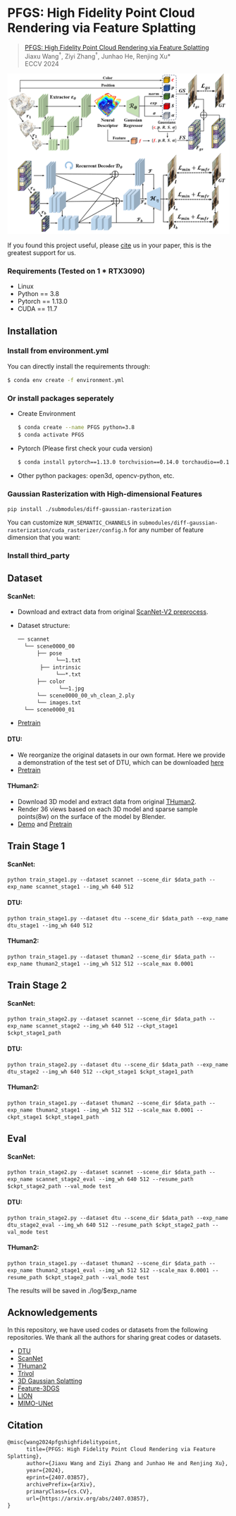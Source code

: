 # PFGS: High Fidelity Point Cloud Rendering via Feature Splatting
<!-- ![issues](https://img.shields.io/github/issues/Mercerai/PFGS)
![forks](https://img.shields.io/github/forks/Mercerai/PFGS?style=flat&color=orange)
![stars](https://img.shields.io/github/stars/Mercerai/PFGS?style=flat&color=red) -->

> [PFGS: High Fidelity Point Cloud Rendering via Feature Splatting](https://arxiv.org/abs/2407.03857)       
> Jiaxu Wang<sup>†</sup>, Ziyi Zhang<sup>†</sup>, Junhao He, Renjing Xu*    
> ECCV 2024
> 

 ![framework_img](figs/network.png)


If you found this project useful, please [cite](#citation) us in your paper, this is the greatest support for us.

### Requirements (Tested on 1 * RTX3090)
- Linux
- Python == 3.8
- Pytorch == 1.13.0
- CUDA == 11.7

## Installation

### Install from environment.yml
You can directly install the requirements through:
```sh
$ conda env create -f environment.yml
```

### Or install packages seperately
* Create Environment
    ```sh
    $ conda create --name PFGS python=3.8
    $ conda activate PFGS
    ```

* Pytorch (Please first check your cuda version)
    ```sh
    $ conda install pytorch==1.13.0 torchvision==0.14.0 torchaudio==0.13.0 pytorch-cuda=11.7 -c pytorch -c nvidia
    ```
* Other python packages: open3d, opencv-python, etc.

### Gaussian Rasterization with High-dimensional Features
```shell
pip install ./submodules/diff-gaussian-rasterization
```
You can customize `NUM_SEMANTIC_CHANNELS` in `submodules/diff-gaussian-rasterization/cuda_rasterizer/config.h` for any number of feature dimension that you want: 

### Install third_party

## Dataset
#### ScanNet:
- Download and extract data from original [ScanNet-V2 preprocess](https://github.com/ScanNet/ScanNet/tree/master/SensReader/python).
  
- Dataset structure:
  ```
  ── scannet
    └── scene0000_00
        ├── pose
              └──1.txt
         ├── intrinsic
              └──*.txt
        ├── color
               └──1.jpg
        └── scene0000_00_vh_clean_2.ply
        └── images.txt
    └── scene0000_01
   ```
- [Pretrain](https://1drv.ms/u/c/747194122a3acf02/EQzE6ue3ZglLsUbfVP8uDk8BJa4C_sfILsqd5fjo5L4Dug?e=eslXip)
#### DTU: 
- We reorganize the original datasets in our own format. Here we provide a demonstration of the test set of DTU, which can be downloaded [here](https://1drv.ms/u/c/747194122a3acf02/EdwjDcTXBwpAmyKqDEqjsZMBiUoxXpJ2o1QCYdt8WmMGOA?e=nvceS7)
- [Pretrain](https://1drv.ms/u/c/747194122a3acf02/EQzE6ue3ZglLsUbfVP8uDk8BJa4C_sfILsqd5fjo5L4Dug?e=eslXip)

#### THuman2:
- Download 3D model and extract data from original [THuman2](https://github.com/ytrock/THuman2.0-Dataset).
- Render 36 views based on each 3D model and sparse sample points(8w) on the surface of the model by Blender.
- [Demo](https://1drv.ms/u/c/747194122a3acf02/EbCeCGAeY7hKgW28xfp3XvUB7snppGkG7dnumzg-eW7lVg?e=fanaHb) and [Pretrain](https://1drv.ms/u/c/747194122a3acf02/EQzE6ue3ZglLsUbfVP8uDk8BJa4C_sfILsqd5fjo5L4Dug?e=eslXip)

## Train Stage 1
#### ScanNet:
```shell
python train_stage1.py --dataset scannet --scene_dir $data_path --exp_name scannet_stage1 --img_wh 640 512
```
#### DTU:
```shell
python train_stage1.py --dataset dtu --scene_dir $data_path --exp_name dtu_stage1 --img_wh 640 512
```
#### THuman2:
```shell
python train_stage1.py --dataset thuman2 --scene_dir $data_path --exp_name thuman2_stage1 --img_wh 512 512 --scale_max 0.0001
```

## Train Stage 2
#### ScanNet:
```shell
python train_stage2.py --dataset scannet --scene_dir $data_path --exp_name scannet_stage2 --img_wh 640 512 --ckpt_stage1 $ckpt_stage1_path
```
#### DTU:
```shell
python train_stage2.py --dataset dtu --scene_dir $data_path --exp_name dtu_stage2 --img_wh 640 512 --ckpt_stage1 $ckpt_stage1_path
```
#### THuman2:
```shell
python train_stage1.py --dataset thuman2 --scene_dir $data_path --exp_name thuman2_stage1 --img_wh 512 512 --scale_max 0.0001 --ckpt_stage1 $ckpt_stage1_path
```

## Eval
#### ScanNet:
```shell
python train_stage2.py --dataset scannet --scene_dir $data_path --exp_name scannet_stage2_eval --img_wh 640 512 --resume_path $ckpt_stage2_path --val_mode test
```
#### DTU:
```shell
python train_stage2.py --dataset dtu --scene_dir $data_path --exp_name dtu_stage2_eval --img_wh 640 512 --resume_path $ckpt_stage2_path --val_mode test
```
#### THuman2:
```shell
python train_stage1.py --dataset thuman2 --scene_dir $data_path --exp_name thuman2_stage1_eval --img_wh 512 512 --scale_max 0.0001 --resume_path $ckpt_stage2_path --val_mode test
```
The results will be saved in ./log/$exp_name

## Acknowledgements
In this repository, we have used codes or datasets from the following repositories. 
We thank all the authors for sharing great codes or datasets.
- [DTU](https://roboimagedata.compute.dtu.dk/?page_id=36)
- [ScanNet](https://github.com/ScanNet/ScanNet)
- [THuman2](https://github.com/ytrock/THuman2.0-Dataset)
- [Trivol](https://github.com/dvlab-research/TriVol)
- [3D Gaussian Splatting](https://repo-sam.inria.fr/fungraph/3d-gaussian-splatting/)
- [Feature-3DGS](https://github.com/ShijieZhou-UCLA/feature-3dgs)
- [LION](https://github.com/nv-tlabs/LION)
- [MIMO-UNet](https://github.com/chosj95/MIMO-UNet)

## Citation
```
@misc{wang2024pfgshighfidelitypoint,
      title={PFGS: High Fidelity Point Cloud Rendering via Feature Splatting}, 
      author={Jiaxu Wang and Ziyi Zhang and Junhao He and Renjing Xu},
      year={2024},
      eprint={2407.03857},
      archivePrefix={arXiv},
      primaryClass={cs.CV},
      url={https://arxiv.org/abs/2407.03857}, 
}
```